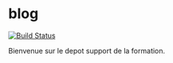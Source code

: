 blog
====

[![Build Status](https://travis-ci.org/pimpin/blog.png)](https://travis-ci.org/pimpin/blog)


Bienvenue sur le depot support de la formation.
